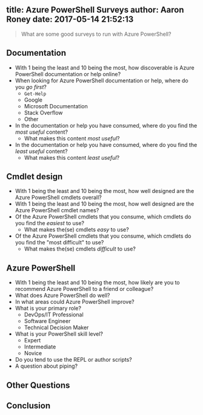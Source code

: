 title: Azure PowerShell Surveys
author: Aaron Roney
date: 2017-05-14 21:52:13
---
> What are some good surveys to run with Azure PowerShell?

## Documentation

* With 1 being the least and 10 being the most, how discoverable is Azure PowerShell documentation or help online?
* When looking for Azure PowerShell documentation or help, where do you _go first_?
    * `Get-Help`
    * Google
    * Microsoft Documentation
    * Stack Overflow
    * Other
* In the documentation or help you have consumed, where do you find the _most useful_ content?
    * What makes this content _most useful_?
* In the documentation or help you have consumed, where do you find the _least useful_ content?
    * What makes this content _least useful_?

## Cmdlet design

* With 1 being the least and 10 being the most, how well designed are the Azure PowerShell cmdlets overall?
* With 1 being the least and 10 being the most, how well designed are the Azure PowerShell cmdlet names?
* Of the Azure PowerShell cmdlets that you consume, which cmdlets do you find the _easiest_ to use?
    * What makes the(se) cmdlets _easy_ to use?
* Of the Azure PowerShell cmdlets that you consume, which cmdlets do you find the "most difficult" to use?
    * What makes the(se) cmdlets _difficult_ to use?

## Azure PowerShell

* With 1 being the least and 10 being the most, how likely are you to recommend Azure PowerShell to a friend or colleague?
* What does Azure PowerShell do well?
* In what areas could Azure PowerShell improve?
* What is your primary role?
    * DevOps/IT Professional
    * Software Engineer
    * Technical Decision Maker
* What is your PowerShell skill level?
    * Expert
    * Intermediate
    * Novice
* Do you tend to use the REPL or author scripts?
* A question about piping?

## Other Questions

## Conclusion